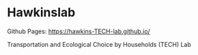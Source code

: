 # Hawkinslab

Github Pages: https://hawkins-TECH-lab.github.io/

Transportation and Ecological Choice by Households (TECH) Lab
